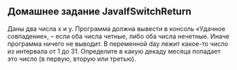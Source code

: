 ## Домашнее задание JavaIfSwitchReturn



Даны два числа x и y. Программа должна вывести в консоль «Удачное совпадение», – если оба числа четные, либо оба числа нечетные. Иначе программа ничего не выводит.
В переменной day лежит какое-то число из интервала от 1 до 31. Определите в какую декаду месяца попадает это число (в первую, вторую или третью).
